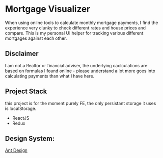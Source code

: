 # Mortgage Visualizer

When using online tools to calculate monthly mortgage payments, I find the experience
very clunky to check different rates and house prices and compare. This is my personal
UI helper for tracking various different mortgages against each other.

## Disclaimer

I am not a Realtor or financial adviser, the underlying caclculations are based on formulas
I found online - please understand a lot more goes into calculating payments than what I have here.

## Project Stack

this project is for the moment purely FE, the only persistant storage it uses is localStorage.

- ReactJS
- Redux

## Design System:

[Ant Design](https://ant.design/)
